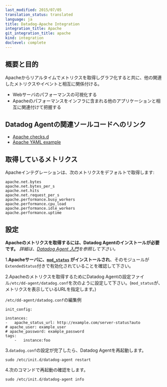 ```yaml
---
last_modified: 2015/07/05
translation_status: translated
language: ja
title: Datadog-Apache Integration
integration_title: Apache
git_integration_title: apache
kind: integration
doclevel: complete
---
```

<!-- <div id="int-overview">
<h3>Overview</h3>

<p>Get metrics from Apache in real time; graph them and correlate them with other relevant system metrics and events.</p>
<ul>
  <li>Visualize your web server performance</li>
  <li>Correlate the performance of Apache with the rest of your applications</li>
</ul>

</div> -->

## 概要と目的


Apacheからリアルタイムでメトリクスを取得しグラフ化すると共に、他の関連したメトリクスやイベントと相互に関係付ける。

* Webサーバのパフォーマンスの可視化する
* Apacheのパフォーマンスをインフラに含まれる他のアプリケーションと相互に関連付けて把握する


<!-- From the open-source Agent:

* <a href="https://github.com/DataDog/integrations-core/blob/master/apache/conf.yaml.example">Apache YAML example</a>
* <a href="https://github.com/DataDog/integrations-core/blob/master/apache/check.py">Apache checks.d</a> -->

## Datadog Agentの関連ソールコードへのリンク

* [Apache checks.d](https://github.com/DataDog/integrations-core/blob/master/apache/check.py)
* [Apache YAML example](https://github.com/DataDog/integrations-core/blob/master/apache/conf.yaml.example)


<!-- The following metrics are collected by default with the Apache integration:

    apache.net.bytes
    apache.net.bytes_per_s
    apache.net.hits
    apache.net.request_per_s
    apache.performance.busy_workers
    apache.performance.cpu_load
    apache.performance.idle_workers
    apache.performance.uptime -->

## 取得しているメトリクス

Apacheインテグレーションは、次のメトリクスをデフォルトで取得します:

    apache.net.bytes
    apache.net.bytes_per_s
    apache.net.hits
    apache.net.request_per_s
    apache.performance.busy_workers
    apache.performance.cpu_load
    apache.performance.idle_workers
    apache.performance.uptime


<!-- <div id="int-configuration">
<h3>Configuration</h3>
 <p><em>To capture Apache metrics you need to install the Datadog agent.</em></p>

<ol>
  <li><b>Make sure that <a href="http://httpd.apache.org/docs/2.0/mod/mod_status.html"><code>mod_status</code></a> is installed on your Apache server</b> with <code>ExtendedStatus</code> set to <code>on</code></li>
  <li>Configure the agent to connect to Apache<br>
      Edit <code>/etc/dd-agent/conf.d/apache.yaml</code><br><br>
        <pre class="textfile"><code>init_config:

instances:
    -   apache_status_url: http://example.com/server-status?auto
        # apache_user: example_user
        # apache_password: example_password
        tags:
            -   instance:foo
    </code>
</pre></li>

  <li>Restart the agent
        <pre class="linux"><code>sudo /etc/init.d/datadog-agent restart</code></pre>
  </li>
  <li> Verification:
  <pre class="verification"><code>sudo /etc/init.d/datadog-agent info</code></pre>
    </li>
</ol>
</div> -->


## 設定


**Apacheのメトリクスを取得するには、Datadog Agentのインストールが必要です。**
*詳細は、[Datadog Agent 入門](/ja/agent/basic_agent_usage/)を参照して下さい。*

1.**Apacheサーバに、[`mod_status`](http://httpd.apache.org/docs/2.0/mod/mod_status.html) がインストールされ**、そのモジュールが`ExtendedStatus`付きで有効化されていることを確認して下さい。

2.Apacheのメトリクスを取得するためにDatadog Agentの設定ファイル`/etc/dd-agent/datadog.conf`を次のように設定して下さい。(`mod_status`が、メトリクスを表示しているURLを指定します。)

  `/etc/dd-agent/datadog.conf`の編集例

~~~
init_config:

instances:
-   apache_status_url: http://example.com/server-status?auto
# apache_user: example_user
# apache_password: example_password
tags:
    -   instance:foo
~~~

3.`datadog.conf`の設定が完了したら、Datadog Agentを再起動します。

~~~
sudo /etc/init.d/datadog-agent restart
~~~

4.次のコマンドで再起動の確認をします。

~~~
sudo /etc/init.d/datadog-agent info
~~~
